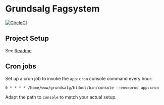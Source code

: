 # Grundsalg Fagsystem

[![CircleCI](https://circleci.com/gh/grundsalg-aarhus/grundsalg-admin.svg?style=svg&circle-token=de75551962f2199272098c112abf4a3bf0b4d674)](https://circleci.com/gh/grundsalg-aarhus/grundsalg-admin)

## Project Setup

See [Readme](https://github.com/aakb/vagrant/blob/development/grundsalg/README.md)

## Cron jobs

Set up a cron job to invoke the `app:cron` console command every hour:

```
0 * * * * /home/www/grundsalg/htdocs/bin/console --env=prod app:cron
```

Adapt the path to `console` to match your actual setup.
